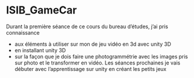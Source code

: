 # ISIB_GameCar
Durant la première séance de ce cours du bureau d’études, j’ai pris connaissance
- aux éléments à utiliser sur mon de jeu vidéo en 3d avec unity 3D
- en installant unity 3D
- sur la façon que je dois faire une photogrammétrie avec les images pris sur photo et le transformer en vidéo.
Les séances prochaines je vais débuter avec l’apprentissage sur unity en créant les petits jeux
